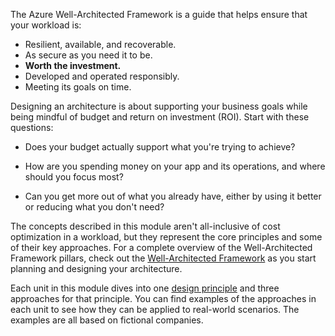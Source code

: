 The Azure Well-Architected Framework is a guide that helps ensure that your workload is: 

- Resilient, available, and recoverable.
- As secure as you need it to be.
- **Worth the investment.**
- Developed and operated responsibly.
- Meeting its goals on time.

Designing an architecture is about supporting your business goals while being mindful of budget and return on investment (ROI). Start with these questions:

- Does your budget actually support what you're trying to achieve?

- How are you spending money on your app and its operations, and where should you focus most?
- Can you get more out of what you already have, either by using it better or reducing what you don't need?

The concepts described in this module aren't all-inclusive of cost optimization in a workload, but they represent the core principles and some of their key approaches. For a complete overview of the Well-Architected Framework pillars, check out the [Well-Architected Framework](/azure/well-architected) as you start planning and designing your architecture.

Each unit in this module dives into one [design principle](/azure/well-architected/cost-optimization/principles) and three approaches for that principle. You can find examples of the approaches in each unit to see how they can be applied to real-world scenarios. The examples are all based on fictional companies.

